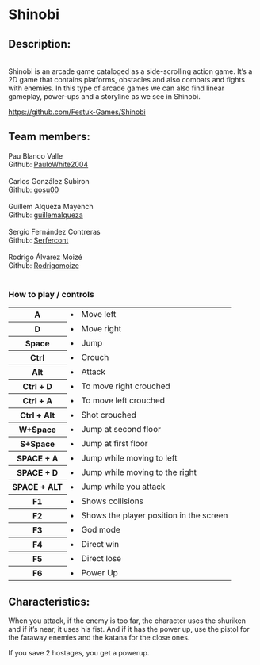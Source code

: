 # Shinobi
<h2>Description:</h2> 

<br>Shinobi is an arcade game cataloged as a side-scrolling action game. It’s a 2D game that contains platforms, obstacles and also combats and fights with enemies. In this type of arcade games we can also find linear gameplay, power-ups and a storyline as we see in Shinobi.</br>

https://github.com/Festuk-Games/Shinobi

<h2>Team members:</h2>
<tr>
        <td>
            Pau Blanco Valle
            <br>Github: <a href="https://github.com/PauloWhite2004">PauloWhite2004</a></br>
            <br></div>
        </td>
        <td>
            Carlos González Subiron
            <br>Github: <a href="https://github.com/gosu00">gosu00</a></br>
            <br></div>
        </td>
        <td>
            Guillem Alqueza Mayench
            <br>Github: <a href="https://github.com/guillemalqueza">guillemalqueza</a></br>
            <br></div>
        </td>
        <td>
            Sergio Fernández Contreras
            <br>Github: <a href="https://github.com/Serfercont">Serfercont</a></br>
            <br></div>
        </td>
        <td>
            Rodrigo Álvarez Moizé
            <br>Github: <a href="https://github.com/Rodrigomoize">Rodrigomoize</a></br>
            <br></div>
        </td>
        
<h3>How to play / controls</h3>
<table>
    <tr>
        <th>A </th>
        <td>
            <li>Move left</li>
        </td>
    </tr>
    <tr>
        <th>D</th>
        <td>
            <li> Move right</li>
        </td>
    </tr>
    <tr>
        <th>Space</th>
        <td>
            <li>Jump</li>
        </td>
    </tr>
    <tr>
        <th>Ctrl</th>
        <td>
            <li>Crouch</li>
        </td>
    </tr>
    <tr>
        <th>Alt</th>
        <td>
             <li>Attack</li>
        </td>
    </tr>
    <tr>
        <th>Ctrl + D</th>
        <td>       
            <li>To move right crouched</li>
        </td>
    </tr>
    <tr>
        <th>Ctrl + A</th>
        <td>       
            <li>To move left crouched</li>
        </td>
    </tr>
    <tr>
        <th>Ctrl + Alt</th>
        <td>       
            <li>Shot crouched</li>
        </td>
    </tr>
    <tr>
        <th>W+Space</th>
        <td>       
            <li>Jump at second floor</li>
        </td>
    </tr>
    <tr>
        <th>S+Space</th>
        <td>       
            <li>Jump at first floor</li>
        </td>
    </tr>
    <tr>
        <th>SPACE + A </th>
        <td>       
            <li>Jump while moving to left</li>
        </td>
    </tr>
    <tr>
        <th>SPACE + D</th>
        <td>       
            <li>Jump while moving to the right</li>
        </td>
    </tr>
    <tr>
        <th>SPACE + ALT</th>
        <td>       
            <li>Jump while you attack</li>
        </td>
    </tr>
    <tr>
        <th>F1</th>
        <td>       
            <li>Shows collisions</li>
        </td>
    </tr>
    <tr>
        <th>F2</th>
        <td>       
            <li>Shows the player position in the screen</li>
        </td>
    </tr>
    <tr>
        <th>F3</th>
        <td>       
            <li>God mode</li>
        </td>
    </tr>
    <tr>
        <th>F4</th>
        <td>       
            <li>Direct win</li>
        </td>
    </tr>
    <tr>
        <th>F5</th>
        <td>       
            <li>Direct lose</li>
        </td>
    </tr>
        <tr>
        <th>F6</th>
        <td>       
            <li>Power Up</li>
        </td>
    </tr>
</table>

<h2>Characteristics:</h2>
When you attack, if the enemy is too far, the character uses the shuriken and if it’s near, it uses his fist.
And if it has the power up, use the pistol for the faraway enemies and the katana for the close ones.

If you save 2 hostages, you get a powerup.
